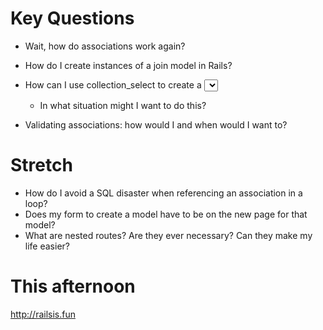 # Key Questions
* Wait, how do associations work again?
* How do I create instances of a join model in Rails?
* How can I use collection_select to create a <select> tag in a view?
  * In what situation might I want to do this?
  
* Validating associations: how would I and when would I want to?

# Stretch
* How do I avoid a SQL disaster when referencing an association in a loop?
* Does my form to create a model have to be on the new page for that model? 
* What are nested routes? Are they ever necessary? Can they make my life easier?

# This afternoon
http://railsis.fun